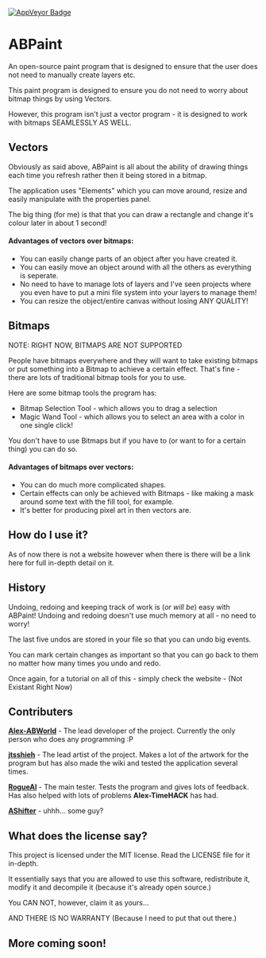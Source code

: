 [<img src="https://ci.appveyor.com/api/projects/status/7prcw4k29bkg1cp6?svg=true" style="border: 0;" alt="AppVeyor Badge">](https://ci.appveyor.com/project/Alex-TIMEHACK/abpaint)

# ABPaint
An open-source paint program that is designed to ensure that the user does not need to manually create layers etc.

This paint program is designed to ensure you do not need to worry about bitmap things by using Vectors.

However, this program isn't just a vector program - it is designed to work with bitmaps SEAMLESSLY AS WELL.

## Vectors

Obviously as said above, ABPaint is all about the ability of drawing things each time you refresh rather then it being stored in a bitmap.

The application uses "Elements" which you can move around, resize and easily manipulate with the properties panel.

The big thing (for me) is that that you can draw a rectangle and change it's colour later in about 1 second!

#### Advantages of vectors over bitmaps:

- You can easily change parts of an object after you have created it.
- You can easily move an object around with all the others as everything is seperate.
- No need to have to manage lots of layers and I've seen projects where you even have to put a mini file system into your layers to manage them!
- You can resize the object/entire canvas without losing ANY QUALITY!

## Bitmaps

NOTE: RIGHT NOW, BITMAPS ARE NOT SUPPORTED

People have bitmaps everywhere and they will want to take existing bitmaps or put something into a Bitmap to achieve a certain effect. That's fine - there are lots of traditional bitmap tools for you to use.

Here are some bitmap tools the program has:
- Bitmap Selection Tool - which allows you to drag a selection
- Magic Wand Tool - which allows you to select an area with a color in one single click!

You don't have to use Bitmaps but if you have to (or want to for a certain thing) you can do so.

#### Advantages of bitmaps over vectors:

- You can do much more complicated shapes.
- Certain effects can only be achieved with Bitmaps - like making a mask around some text with the fill tool, for example.
- It's better for producing pixel art in then vectors are.

## How do I use it?

As of now there is not a website however when there is there will be a link here for full in-depth detail on it.

## History

Undoing, redoing and keeping track of work is (*or will be*) easy with ABPaint! Undoing and redoing doesn't  use much memory at all - no need to worry!

The last five undos are stored in your file so that you can undo big events.

You can mark certain changes as important so that you can go back to them no matter how many times you undo and redo.

Once again, for a tutorial on all of this - simply check the website - (Not Existant Right Now)
## Contributers

[**Alex-ABWorld**](https://www.github.com/Alex-TIMEHACK) - The lead developer of the project. Currently the only person who does any programming :P

[**jtsshieh**](https://www.github.com/jtsshieh) - The lead artist of the project. Makes a lot of the artwork for the program but has also made the wiki and tested the application several times.

[**RogueAI**](https://www.github.com/RogueAI42) - The main tester. Tests the program and gives lots of feedback. Has also helped with lots of problems **Alex-TimeHACK** has had.

[**AShifter**](https://github.com/AShifter) - uhhh... some guy?


## What does the license say?

This project is licensed under the MIT license. Read the LICENSE file for it in-depth. 

It essentially says that you are allowed to use this software, redistribute it, modify it and decompile it (because it's already open source.)

You CAN NOT, however, claim it as yours...

AND THERE IS NO WARRANTY (Because I need to put that out there.)

## More coming soon!
